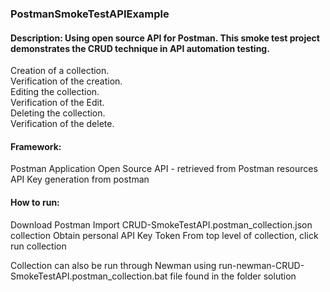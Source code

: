 ### PostmanSmokeTestAPIExample

#### Description: Using open source API for Postman.  This smoke test project demonstrates the CRUD technique in API automation testing.
Creation of a collection.  
Verification of the creation.  
Editing the collection.  
Verification of the Edit.  
Deleting the collection.  
Verification of the delete.

#### Framework:
Postman Application
Open Source API - retrieved from Postman resources
API Key generation from postman

#### How to run:
Download Postman
Import CRUD-SmokeTestAPI.postman_collection.json collection
Obtain personal API Key Token
From top level of collection, click run collection

Collection can also be run through Newman using run-newman-CRUD-SmokeTestAPI.postman_collection.bat file found in the folder solution

